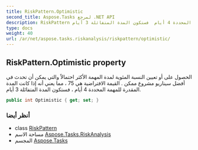 ```yaml
---
title: RiskPattern.Optimistic
second_title: Aspose.Tasks لمرجع .NET API
description: RiskPattern ملكية. الحصول على أو تعيين النسبة المئوية لمدة المهمة الأكثر احتمالاً والتي يمكن أن تحدث في أفضل سيناريو مشروع ممكن . القيمة الافتراضية هي 75  مما يعني أنه إذا كانت المدة المقدرة للمهمة المحددة 4 أيام  فستكون المدة المتفائلة 3 أيام.
type: docs
weight: 40
url: /ar/net/aspose.tasks.riskanalysis/riskpattern/optimistic/
---
```

## RiskPattern.Optimistic property

الحصول على أو تعيين النسبة المئوية لمدة المهمة الأكثر احتمالاً والتي يمكن أن تحدث في أفضل سيناريو مشروع ممكن . القيمة الافتراضية هي 75 ، مما يعني أنه إذا كانت المدة المقدرة للمهمة المحددة 4 أيام ، فستكون المدة المتفائلة 3 أيام.

```csharp
public int Optimistic { get; set; }
```

### أنظر أيضا

* class [RiskPattern](../)
* مساحة الاسم [Aspose.Tasks.RiskAnalysis](../../riskpattern/)
* المجسم [Aspose.Tasks](../../../)


